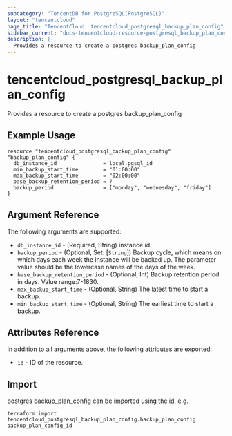 ```yaml
---
subcategory: "TencentDB for PostgreSQL(PostgreSQL)"
layout: "tencentcloud"
page_title: "TencentCloud: tencentcloud_postgresql_backup_plan_config"
sidebar_current: "docs-tencentcloud-resource-postgresql_backup_plan_config"
description: |-
  Provides a resource to create a postgres backup_plan_config
---
```


# tencentcloud_postgresql_backup_plan_config

Provides a resource to create a postgres backup_plan_config

## Example Usage

```hcl
resource "tencentcloud_postgresql_backup_plan_config" "backup_plan_config" {
  db_instance_id               = local.pgsql_id
  min_backup_start_time        = "01:00:00"
  max_backup_start_time        = "02:00:00"
  base_backup_retention_period = 7
  backup_period                = ["monday", "wednesday", "friday"]
}
```

## Argument Reference

The following arguments are supported:

* `db_instance_id` - (Required, String) instance id.
* `backup_period` - (Optional, Set: [`String`]) Backup cycle, which means on which days each week the instance will be backed up. The parameter value should be the lowercase names of the days of the week.
* `base_backup_retention_period` - (Optional, Int) Backup retention period in days. Value range:7-1830.
* `max_backup_start_time` - (Optional, String) The latest time to start a backup.
* `min_backup_start_time` - (Optional, String) The earliest time to start a backup.

## Attributes Reference

In addition to all arguments above, the following attributes are exported:

* `id` - ID of the resource.



## Import

postgres backup_plan_config can be imported using the id, e.g.

```
terraform import tencentcloud_postgresql_backup_plan_config.backup_plan_config backup_plan_config_id
```


